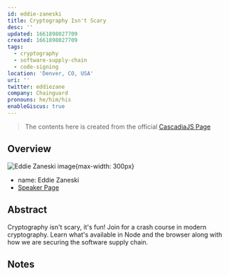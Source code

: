 ```yaml
---
id: eddie-zaneski
title: Cryptography Isn't Scary
desc: ''
updated: 1661898027709
created: 1661898027709
tags:
  - cryptography
  - software-supply-chain
  - code-signing
location: 'Denver, CO, USA'
uri: ''
twitter: eddiezane
company: Chainguard
pronouns: he/him/his
enableGiscus: true
---
```

> The contents here is created from the official [CascadiaJS Page](https://2022.cascadiajs.com/speakers/eddie-zaneski)

## Overview

![Eddie Zaneski image](https://create-4jr.begin.app/_static/2022/eddie-zaneski.jpg){max-width: 300px}
- name: Eddie Zaneski
- [Speaker Page](https://2022.cascadiajs.com/speakers/eddie-zaneski)

## Abstract

Cryptography isn't scary, it's fun! Join for a crash course in modern cryptography. Learn what's available in Node and the browser along with how we are securing the software supply chain.

## Notes
